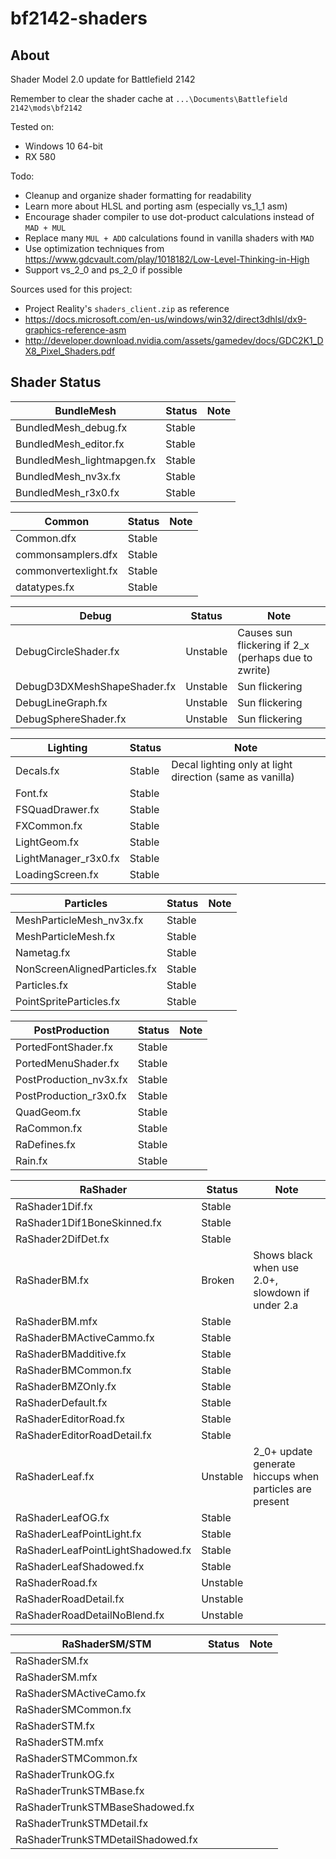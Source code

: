 # bf2142-shaders

## About

Shader Model 2.0 update for Battlefield 2142

Remember to clear the shader cache at `...\Documents\Battlefield 2142\mods\bf2142`

Tested on:
- Windows 10 64-bit
- RX 580

Todo:
- Cleanup and organize shader formatting for readability
- Learn more about HLSL and porting asm (especially vs_1_1 asm)
- Encourage shader compiler to use dot-product calculations instead of `MAD + MUL`
- Replace many `MUL + ADD` calculations found in vanilla shaders with `MAD`
- Use optimization techniques from https://www.gdcvault.com/play/1018182/Low-Level-Thinking-in-High
- Support vs_2_0 and ps_2_0 if possible

Sources used for this project:
- Project Reality's `shaders_client.zip` as reference
- https://docs.microsoft.com/en-us/windows/win32/direct3dhlsl/dx9-graphics-reference-asm
- http://developer.download.nvidia.com/assets/gamedev/docs/GDC2K1_DX8_Pixel_Shaders.pdf

## Shader Status

BundleMesh                 | Status | Note
-------------------------- | ------ | ----
BundledMesh_debug.fx       | Stable
BundledMesh_editor.fx      | Stable
BundledMesh_lightmapgen.fx | Stable
BundledMesh_nv3x.fx        | Stable
BundledMesh_r3x0.fx        | Stable

Common               | Status | Note
-------------------- | ------ | ----
Common.dfx           | Stable
commonsamplers.dfx   | Stable
commonvertexlight.fx | Stable
datatypes.fx         | Stable

Debug                       | Status   | Note
--------------------------- | -------- | ----
DebugCircleShader.fx        | Unstable | Causes sun flickering if 2_x (perhaps due to zwrite)
DebugD3DXMeshShapeShader.fx | Unstable | Sun flickering
DebugLineGraph.fx           | Unstable | Sun flickering
DebugSphereShader.fx        | Unstable | Sun flickering

Lighting             | Status | Note
-------------------- | ------ | ----
Decals.fx            | Stable | Decal lighting only at light direction (same as vanilla)
Font.fx              | Stable
FSQuadDrawer.fx      | Stable
FXCommon.fx          | Stable
LightGeom.fx         | Stable
LightManager_r3x0.fx | Stable
LoadingScreen.fx     | Stable

Particles                    | Status | Note
---------------------------- | ------ | --------
MeshParticleMesh_nv3x.fx     | Stable
MeshParticleMesh.fx          | Stable
Nametag.fx                   | Stable
NonScreenAlignedParticles.fx | Stable
Particles.fx                 | Stable
PointSpriteParticles.fx      | Stable

PostProduction         | Status | Note
---------------------- | ------ | ----
PortedFontShader.fx    | Stable
PortedMenuShader.fx    | Stable
PostProduction_nv3x.fx | Stable
PostProduction_r3x0.fx | Stable
QuadGeom.fx            | Stable
RaCommon.fx            | Stable
RaDefines.fx           | Stable
Rain.fx                | Stable

RaShader                          | Status   | Note
--------------------------------- | -------- | ----
RaShader1Dif.fx                   | Stable
RaShader1Dif1BoneSkinned.fx       | Stable
RaShader2DifDet.fx                | Stable
RaShaderBM.fx                     | Broken   | Shows black when use 2.0+, slowdown if under 2.a
RaShaderBM.mfx                    | Stable
RaShaderBMActiveCammo.fx          | Stable
RaShaderBMadditive.fx             | Stable
RaShaderBMCommon.fx               | Stable
RaShaderBMZOnly.fx                | Stable
RaShaderDefault.fx                | Stable
RaShaderEditorRoad.fx             | Stable
RaShaderEditorRoadDetail.fx       | Stable
RaShaderLeaf.fx                   | Unstable | 2_0+ update generate hiccups when particles are present
RaShaderLeafOG.fx                 | Stable
RaShaderLeafPointLight.fx         | Stable
RaShaderLeafPointLightShadowed.fx | Stable
RaShaderLeafShadowed.fx           | Stable
RaShaderRoad.fx                   | Unstable
RaShaderRoadDetail.fx             | Unstable
RaShaderRoadDetailNoBlend.fx      | Unstable

RaShaderSM/STM                    | Status | Note
--------------------------------- | ------ | ----
RaShaderSM.fx                     |
RaShaderSM.mfx                    |
RaShaderSMActiveCamo.fx           |
RaShaderSMCommon.fx               |
RaShaderSTM.fx                    |
RaShaderSTM.mfx                   |
RaShaderSTMCommon.fx              |
RaShaderTrunkOG.fx                |
RaShaderTrunkSTMBase.fx           |
RaShaderTrunkSTMBaseShadowed.fx   |
RaShaderTrunkSTMDetail.fx         |
RaShaderTrunkSTMDetailShadowed.fx |

